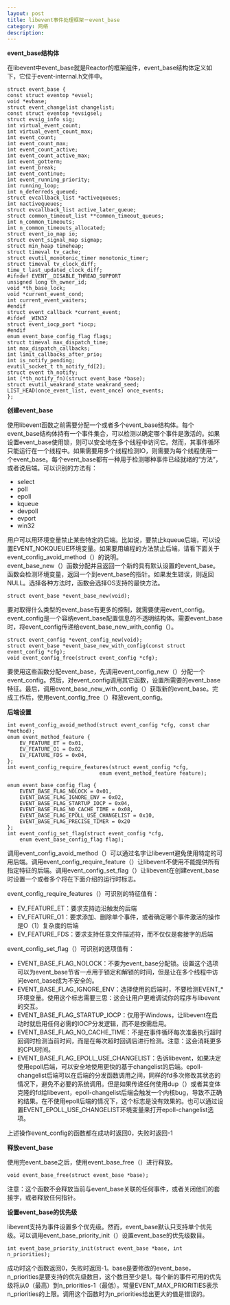 ```yaml
---
layout: post
title: libevent事件处理框架－event_base
category: 网络
description:
---
```

**event_base结构体**  

在libevent中event_base就是Reactor的框架组件，event_base结构体定义如下，它位于event-internal.h文件中。  

	struct event_base {
	const struct eventop *evsel;
	void *evbase;
	struct event_changelist changelist;
	const struct eventop *evsigsel;
	struct evsig_info sig;
	int virtual_event_count;
	int virtual_event_count_max;
	int event_count;
	int event_count_max;
	int event_count_active;
	int event_count_active_max;
	int event_gotterm;
	int event_break;
	int event_continue;
	int event_running_priority;
	int running_loop;
	int n_deferreds_queued;
	struct evcallback_list *activequeues;
	int nactivequeues;
	struct evcallback_list active_later_queue;
	struct common_timeout_list **common_timeout_queues;
	int n_common_timeouts;
	int n_common_timeouts_allocated;
	struct event_io_map io;
	struct event_signal_map sigmap;
	struct min_heap timeheap;
	struct timeval tv_cache;
	struct evutil_monotonic_timer monotonic_timer;
	struct timeval tv_clock_diff;
	time_t last_updated_clock_diff;
	#ifndef EVENT__DISABLE_THREAD_SUPPORT
	unsigned long th_owner_id;
	void *th_base_lock;
	void *current_event_cond;
	int current_event_waiters;
	#endif
	struct event_callback *current_event;
	#ifdef _WIN32
	struct event_iocp_port *iocp;
	#endif
	enum event_base_config_flag flags;
	struct timeval max_dispatch_time;
	int max_dispatch_callbacks;
	int limit_callbacks_after_prio;
	int is_notify_pending;
	evutil_socket_t th_notify_fd[2];
	struct event th_notify;
	int (*th_notify_fn)(struct event_base *base);
	struct evutil_weakrand_state weakrand_seed;
	LIST_HEAD(once_event_list, event_once) once_events;
	};  

**创建event_base**  

使用libevent函数之前需要分配一个或者多个event_base结构体。每个event_base结构体持有一个事件集合，可以检测以确定哪个事件是激活的。如果设置event_base使用锁，则可以安全地在多个线程中访问它。然而，其事件循环只能运行在一个线程中。如果需要用多个线程检测IO，则需要为每个线程使用一个event_base。每个event_base都有一种用于检测哪种事件已经就绪的“方法”，或者说后端。可以识别的方法有：  

- select  
- poll  
- epoll  
- kqueue  
- devpoll  
- evport  
- win32  

用户可以用环境变量禁止某些特定的后端。比如说，要禁止kqueue后端，可以设置EVENT_NOKQUEUE环境变量。如果要用编程的方法禁止后端，请看下面关于event_config_avoid_method（）的说明。  
event_base_new（）函数分配并且返回一个新的具有默认设置的event_base。函数会检测环境变量，返回一个到event_base的指针。如果发生错误，则返回NULL。选择各种方法时，函数会选择OS支持的最快方法。  

	struct event_base *event_base_new(void);  

要对取得什么类型的event_base有更多的控制，就需要使用event_config。event_config是一个容纳event_base配置信息的不透明结构体。需要event_base时，将event_config传递给event_base_new_with_config（）。  

	struct event_config *event_config_new(void);
	struct event_base *event_base_new_with_config(const struct event_config *cfg);
	void event_config_free(struct event_config *cfg);  

要使用这些函数分配event_base，先调用event_config_new（）分配一个event_config。然后，对event_config调用其它函数，设置所需要的event_base特征。最后，调用event_base_new_with_config（）获取新的event_base。完成工作后，使用event_config_free（）释放event_config。  

**后端设置**  

	int event_config_avoid_method(struct event_config *cfg, const char *method);
	enum event_method_feature {
    	EV_FEATURE_ET = 0x01,
    	EV_FEATURE_O1 = 0x02,
    	EV_FEATURE_FDS = 0x04,
	};
	int event_config_require_features(struct event_config *cfg,
                                  enum event_method_feature feature);

	enum event_base_config_flag {
    	EVENT_BASE_FLAG_NOLOCK = 0x01,
    	EVENT_BASE_FLAG_IGNORE_ENV = 0x02,
    	EVENT_BASE_FLAG_STARTUP_IOCP = 0x04,
    	EVENT_BASE_FLAG_NO_CACHE_TIME = 0x08,
    	EVENT_BASE_FLAG_EPOLL_USE_CHANGELIST = 0x10,
    	EVENT_BASE_FLAG_PRECISE_TIMER = 0x20
	};
	int event_config_set_flag(struct event_config *cfg,
    	enum event_base_config_flag flag);  

调用event_config_avoid_method（）可以通过名字让libevent避免使用特定的可用后端。调用event_config_require_feature（）让libevent不使用不能提供所有指定特征的后端。调用event_config_set_flag（）让libevent在创建event_base时设置一个或者多个将在下面介绍的运行时标志。  

event_config_require_features（）可识别的特征值有：  

- EV_FEATURE_ET：要求支持边沿触发的后端  
- EV_FEATURE_O1：要求添加、删除单个事件，或者确定哪个事件激活的操作是O（1）复杂度的后端  
- EV_FEATURE_FDS：要求支持任意文件描述符，而不仅仅是套接字的后端  

event_config_set_flag（）可识别的选项值有：  

- EVENT_BASE_FLAG_NOLOCK：不要为event_base分配锁。设置这个选项可以为event_base节省一点用于锁定和解锁的时间，但是让在多个线程中访问event_base成为不安全的。  
- EVENT_BASE_FLAG_IGNORE_ENV：选择使用的后端时，不要检测EVENT_*环境变量。使用这个标志需要三思：这会让用户更难调试你的程序与libevent的交互。  
- EVENT_BASE_FLAG_STARTUP_IOCP：仅用于Windows，让libevent在启动时就启用任何必需的IOCP分发逻辑，而不是按需启用。  
- EVENT_BASE_FLAG_NO_CACHE_TIME：不是在事件循环每次准备执行超时回调时检测当前时间，而是在每次超时回调后进行检测。注意：这会消耗更多的CPU时间。  
- EVENT_BASE_FLAG_EPOLL_USE_CHANGELIST：告诉libevent，如果决定使用epoll后端，可以安全地使用更快的基于changelist的后端。epoll-changelist后端可以在后端的分发函数调用之间，同样的fd多次修改其状态的情况下，避免不必要的系统调用。但是如果传递任何使用dup（）或者其变体克隆的fd给libevent，epoll-changelist后端会触发一个内核bug，导致不正确的结果。在不使用epoll后端的情况下，这个标志是没有效果的。也可以通过设置EVENT_EPOLL_USE_CHANGELIST环境变量来打开epoll-changelist选项。  

上述操作event_config的函数都在成功时返回0，失败时返回-1  

**释放event_base**  

使用完event_base之后，使用event_base_free（）进行释放。  

	void event_base_free(struct event_base *base);  

注意：这个函数不会释放当前与event_base关联的任何事件，或者关闭他们的套接字，或者释放任何指针。  

**设置event_base的优先级**  

libevent支持为事件设置多个优先级。然而，event_base默认只支持单个优先级。可以调用event_base_priority_init（）设置event_base的优先级数目。  

	int event_base_priority_init(struct event_base *base, int n_priorities);  

成功时这个函数返回0，失败时返回-1。base是要修改的event_base，n_priorities是要支持的优先级数目，这个数目至少是1。每个新的事件可用的优先级将从0（最高）到n_priorities-1（最低）。常量EVENT_MAX_PRIORITIES表示n_priorities的上限。调用这个函数时为n_priorities给出更大的值是错误的。  


